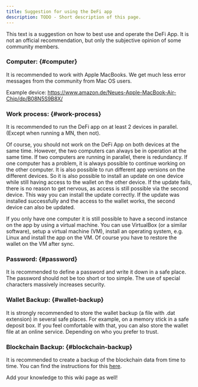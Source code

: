 ```yaml
---
title: Suggestion for using the DeFi app
description: TODO - Short description of this page.
---
```


This text is a suggestion on how to best use and operate the DeFi App. It is not an official recommendation, but only the subjective opinion of some community members.

### Computer: {#computer}

It is recommended to work with Apple MacBooks. We get much less error messages from the community from Mac OS users.

Example device: <https://www.amazon.de/Neues-Apple-MacBook-Air-Chip/dp/B08N5S9B8X/>

### Work process: {#work-process}

It is recommended to run the DeFi app on at least 2 devices in parallel. (Except when running a MN, then not).

Of course, you should not work on the DeFi App on both devices at the same time. However, the two computers can always be in operation at the same time. If two computers are running in parallel, there is redundancy. If one computer has a problem, it is always possible to continue working on the other computer. It is also possible to run different app versions on the different devices. So it is also possible to install an update on one device while still having access to the wallet on the other device. If the update fails, there is no reason to get nervous, as access is still possible via the second device. This way you can install the update correctly. If the update was installed successfully and the access to the wallet works, the second device can also be updated.

If you only have one computer it is still possible to have a second instance on the app by using a virtual machine. You can use VirtualBox (or a similar software), setup a virtual machine (VM), install an operating system, e.g. Linux and install the app on the VM. Of course you have to restore the wallet on the VM after sync.

### Password: {#password}

It is recommended to define a password and write it down in a safe place. The password should not be too short or too simple. The use of special characters massively increases security.

### Wallet Backup: {#wallet-backup}

It is strongly recommended to store the wallet backup (a file with .dat extension) in several safe places. For example, on a memory stick in a safe deposit box. If you feel comfortable with that, you can also store the wallet file at an online service. Depending on who you prefer to trust.

### Blockchain Backup: {#blockchain-backup}

It is recommended to create a backup of the blockchain data from time to time. You can find the instructions for this [here](./Fullnode.md#create-and-use-backup-for-blockchain-data).

Add your knowledge to this wiki page as well!

